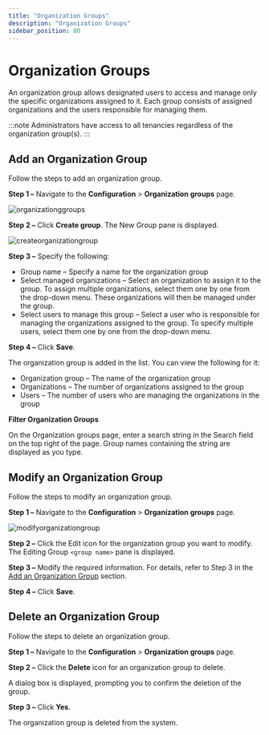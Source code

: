 ```yaml
---
title: "Organization Groups"
description: "Organization Groups"
sidebar_position: 80
---
```


# Organization Groups

An organization group allows designated users to access and manage only the specific organizations
assigned to it. Each group consists of assigned organizations and the users responsible for managing
them.

:::note
Administrators have access to all tenancies regardless of the organization group(s).
:::


## Add an Organization Group

Follow the steps to add an organization group.

**Step 1 –** Navigate to the **Configuration** > **Organization groups** page.

![organizationggroups](/img/product_docs/1secure/admin/organizations/organizationggroups.webp)

**Step 2 –** Click **Create group**. The New Group pane is displayed.

![createorganizationgroup](/img/product_docs/1secure/admin/organizations/createorganizationgroup.webp)

**Step 3 –** Specify the following:

- Group name – Specify a name for the organization group
- Select managed organizations – Select an organization to assign it to the group. To assign
  multiple organizations, select them one by one from the drop-down menu. These organizations will
  then be managed under the group.
- Select users to manage this group – Select a user who is responsible for managing the
  organizations assigned to the group. To specify multiple users, select them one by one from the
  drop-down menu.

**Step 4 –** Click **Save**.

The organization group is added in the list. You can view the following for it:

- Organization group – The name of the organization group
- Organizations – The number of organizations assigned to the group
- Users – The number of users who are managing the organizations in the group

**Filter Organization Groups**

On the Organization groups page, enter a search string in the Search field on the top right of the
page. Group names containing the string are displayed as you type.

## Modify an Organization Group

Follow the steps to modify an organization group.

**Step 1 –** Navigate to the **Configuration** > **Organization groups** page.

![modifyorganizationgroup](/img/product_docs/1secure/admin/organizations/modifyorganizationgroup.webp)

**Step 2 –** Click the Edit icon for the organization group you want to modify. The Editing Group
`<group name>` pane is displayed.

**Step 3 –** Modify the required information. For details, refer to Step 3 in the
[Add an Organization Group](#add-an-organization-group) section.

**Step 4 –** Click **Save**.

## Delete an Organization Group

Follow the steps to delete an organization group.

**Step 1 –** Navigate to the **Configuration** > **Organization groups** page.

**Step 2 –** Click the **Delete** icon for an organization group to delete.

A dialog box is displayed, prompting you to confirm the deletion of the group.

**Step 3 –** Click **Yes**.

The organization group is deleted from the system.
